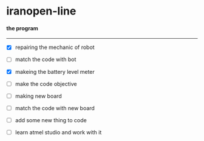 # iranopen-line
#### the program
______________________________________________
- [x] repairing the mechanic of robot
- [ ] match the code with bot
- [x] makeing the battery level meter
- [ ] make the code objective
- [ ] making new board
- [ ] match the code with new board
- [ ] add some new thing to code
- [ ] learn atmel studio and work with it


